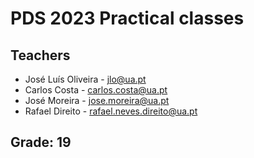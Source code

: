 # PDS 2023 Practical classes

## Teachers
- José Luís Oliveira - jlo@ua.pt
- Carlos Costa - carlos.costa@ua.pt
- José Moreira - jose.moreira@ua.pt
- Rafael Direito - rafael.neves.direito@ua.pt

## Grade: 19
